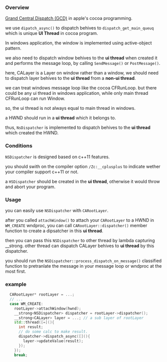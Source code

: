 ### Overview
  [Grand Central Dispatch (GCD)](https://developer.apple.com/library/archive/documentation/General/Conceptual/ConcurrencyProgrammingGuide/OperationQueues/OperationQueues.html) in apple's cocoa programming.
  
we use `dipatch_async()` to dispatch behives to `dispatch_get_main_queuq` which is unique **UI Thread** in cocoa program.

In windows application, the window is implemented using active-object pattern. 

we also need to dispatch window behives to the **ui thread** when created it and performs the message loop, by calling `SendMessage()` or `PostMessage()`.

here, CALayer is a Layer on window rather than a window, we should need to dispatch layer behives to the **ui thread** from a **non-ui thread**.

we can treat windows message loop like the cocoa CFRunLoop. but there could be any ui thread in windows application, while only main thread CFRunLoop can run Window.

so, the ui thread is not always equal to main thread in windows.

a HWND should run in a **ui thread** which it belongs to. 

thus, `NsDispatcher` is implemented to dispatch behives to the **ui thread** which created the HWND.

### Conditions
`NSDispatcher` is designed based on c++11 features.

you should swith on the compiler option `/Zc:__cplusplus` to indicate wether your compiler support c++11 or not.

a `HSDispatcher` should be created in the **ui thread**, otherwise it would throw and abort your program.

### Usage
you can easily use `NSDispatcher` with `CARootLayer`.

after you called `attachWindow()` to attach your `CARootLayer` to a HWND in `WM_CREATE` wndproc, you can call `CARootLayer::dispatcher()` member function to create a dipsatcher in this **ui thread**.

then you can pass this `NSDispatcher` to other thread by lambda capturing __strong<NSDispatcher>. other thread can dispatch CALayer behives to **ui thread** by this dispatcher.

you should run the `NSDispatcher::process_dispatch_on_message()` classified function to pretranlate the message in your message loop or wndproc at the most first. 
### example

```c++
  CARootLayer* rootLayer = ...;
  // ...
  case WM_CREATE:
    rootLayer->attachWindow(hwnd);
    __strong<NSDispatcher> dispatcher = rootLayer->dispatcher();
    __strong<CALayer> layer = ...; // a sub layer of rootLayer
    std::thread([=](){
      int result;
      // do some calc to make result.
      dispatcher->dispatch_async([](){
        layer->updateValue(result);
      });
    });
    break;
```














